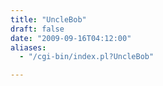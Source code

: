 ```yaml
---
title: "UncleBob"
draft: false
date: "2009-09-16T04:12:00"
aliases:
  - "/cgi-bin/index.pl?UncleBob"

---
```

    
